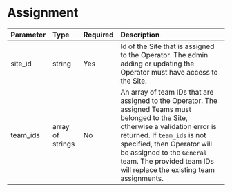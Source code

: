 # Assignment

| Parameter | Type             | Required | Description                                                                                                                                                                                                                                                                                             |
| :-------- | :--------------- | :------- | :------------------------------------------------------------------------------------------------------------------------------------------------------------------------------------------------------------------------------------------------------------------------------------------------------ |
| site_id   | string           | Yes      | Id of the Site that is assigned to the Operator. The admin adding or updating the Operator must have access to the Site.                                                                                                                                                                                |
| team_ids  | array of strings | No       | An array of team IDs that are assigned to the Operator. The assigned Teams must belonged to the Site, otherwise a validation error is returned. If `team_ids` is not specified, then Operator will be assigned to the `General` team. The provided team IDs will replace the existing team assignments. |
